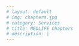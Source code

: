 ```yaml
---
# layout: default
# img: chapters.jpg
# category: Services
# title: MEDLIFE Chapters
# description: |
---
```


<!-- Medlife Chapters are Student groups that represent and share the medlife movement to create a world free from the constraints of poverty at their schools and in their local communities. -->
<!-- <br /><br /> -->
<!-- <a href="https://www.medlifemovement.org/get-involved/medlife-chapters//">Learn More</a> -->